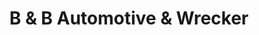 ---
title: "B & B Automotive & Wrecker"
url: /denison/b-and-b-automotive-and-wrecker/
shop: car repair
---